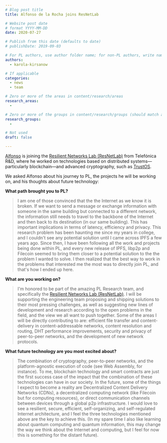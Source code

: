 ```yaml
---
# Blog post title
title: Alfonso de la Rocha joins ResNetLab

# Website post date
# format YYYY-MM-DD
date: 2020-07-27

# Publish from this date (defaults to date)
# publishDate: 2019-09-03

# For PL authors, use author folder name; for non-PL authors, write name as in paper within ""
authors:
  - karola-kirsanow

# If applicable
categories:
  - news
  - team

# Zero or more of the areas in content/research/areas
research_areas:
  -

# Zero or more of the groups in content/research/groups (should match author membership)
research_groups:
  -

# Not used
draft: false

---
```


[Alfonso](/authors/alfonso-delarocha/) is joining the [Resilient Networks Lab (ResNetLab)](https://research.protocol.ai/groups/resnetlab/) from Telefónica R&D, where he worked on technologies based on distributed systems— particularly blockchain—and advanced cryptography, such as [TrustOS](https://trustos.readthedocs.io/en/latest/). 

We asked Alfonso about his journey to PL, the projects he will be working on, and his thoughts about future technology: 


**What path brought you to PL?**

> I am one of those convinced that the the Internet as we know it is broken. If we want to send a message or exchange information with someone in the same building but connected to a different network, the information still needs to travel to the backbone of the Internet and then back to its destination (in our same building). This has important implications in terms of latency, efficiency and privacy. This research problem has been haunting me since my years in college, and I couldn't see any potential solution until I came across IPFS a few years ago. Since then, I have been following all the work and projects being done within PL, and every new release of IPFS, libp2p and Filecoin seemed to bring them closer to a potential solution to the the problem I wanted to solve. I then realized that the best way to work in the problems that interested me the most was to directly join PL, and that's how I ended up here.

**What are you working on?**

> I'm honored to be part of the amazing PL Research team, and specifically the [Resilient Networks Lab (ResNetLab)](https://research.protocol.ai/groups/resnetlab/). I will be supporting the engineering team proposing and shipping solutions to their most pressing challenges, as well as suggesting new lines of development and research according to the open problems in the field, and the view we all want to push together. Some of the areas I will be directly contributing to are: efficient file transfer and content-delivery in content-addressable networks, content resolution and routing, DHT performance improvements, security and privacy of peer-to-peer networks, and the development of new network protocols.

**What future technology are you most excited about?**

> The combination of cryptography, peer-to-peer networks, and the platform-agnostic execution of code (see Web Assembly, for instance). To me, blockchain technology and smart contracts are just the first success case of the impact that the combination of these technologies can have in our society. In the future, some of the things I expect to become a reality are Decentralized Content Delivery Networks (CDNs), a decentralized computing network (like Filecoin but for computing resources), or direct communication channels between devices through a global p2p infrastructure. I would love to see a resilient, secure, efficient, self-organizing, and self-regulated Internet architecture, and I feel the three technologies mentioned above are the key to achieve this. (In my spare time I also like learning about quantum computing and quantum information, this may change the way we think about the Internet and computing, but I feel for now this is something for the distant future).
